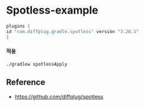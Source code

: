 # Spotless-example

```gradle
plugins {
id "com.diffplug.gradle.spotless" version "3.28.1"
}
```

#### 적용
```shell script
./gradlew spotlessApply
```


## Reference
- <https://github.com/diffplug/spotless>
